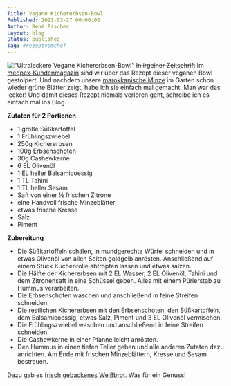 ```yaml
---
Title: Vegane Kichererbsen-Bowl
Published: 2021-03-27 00:00:00
Author: René Fischer
Layout: blog
Status: published
Tag: #rezeptvomchef
---
```

!["Ultraleckere Vegane Kichererbsen-Bowl"](2021-03-27-19-42-25.jpg)
~~In irgeiner Zeitschrift~~ Im [medpex-Kundenmagazin](https://blog.medpex.de/ernaehrung/) sind wir über das Rezept dieser veganen Bowl gestolpert. Und nachdem unsere [marokkanische Minze](https://de.wikipedia.org/wiki/Nanaminze) im Garten schon wieder grüne Blätter zeigt, habe ich sie einfach mal gemacht. Man war das lecker! Und damit dieses Rezept niemals verloren geht, schreibe ich es einfach mal ins Blog.

**Zutaten für 2 Portionen**

* 1 große Süßkartoffel
* 1 Frühlingszwiebel
* 250g Kichererbsen
* 100g Erbsenschoten
* 30g Cashewkerne
* 6 EL Olivenöl
* 1 EL heller Balsamicoessig
* 1 TL Tahini
* 1 TL heller Sesam
* Saft von einer ½ frischen Zitrone
* eine Handvoll frische Minzeblätter
* etwas frische Kresse
* Salz
* Piment

**Zubereitung**

* Die Süßkartoffeln schälen, in mundgerechte Würfel schneiden und in etwas Olivenöl von allen Seiten goldgelb anrösten. Anschließend auf einem Stück Küchenrolle abtropfen lassen und etwas salzen.
* Die Hälfte der Kichererbsen mit 2 EL Wasser, 2 EL Olivenöl, Tahini und dem Zitronensaft in eine Schüssel geben. Alles mit einem Pürierstab zu Hummus verarbeiten.
* Die Erbsenschoten waschen und anschließend in feine Streifen schneiden.
* Die restlichen Kichererbsen mit den Erbsenschoten, den Süßkartoffeln, dem Balsamicoessig, etwas Salz, Piment und 3 EL Olivenöl vermischen.
* Die Frühlingszwiebel waschen und anschließend in feine Streifen schneiden.
* Die Cashewkerne in einer Pfanne leicht anrösten.
* Den Hummus in einen tiefen Teller geben und alle anderen Zutaten dazu anrichten. Am Ende mit frischen Minzeblättern, Kresse und Sesam bestreuen.

Dazu gab es [frisch gebackenes Weißbrot](/brotbackkunst). Was für ein Genuss!
